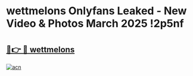 # wettmelons Onlyfans Leaked - New Video & Photos March 2025 !2p5nf

# <h2><a href="https://xrfxq5.iuczelnia.edu.pl?title=wettmelons&ref=2p5nf">🔗👉 🔴 wettmelons</a></h2>

[![acn](https://github.com/user-attachments/assets/0f9c940e-d8b0-45ae-aac7-cd30a18b3e1c)](https://xrfxq5.iuczelnia.edu.pl?title=wettmelons&ref=2p5nf)

